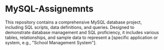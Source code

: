 # MySQL-Assignemnts
This repository contains a comprehensive MySQL database project, including SQL scripts, data definitions, and queries. Designed to demonstrate database management and SQL proficiency, it includes various tables, relationships, and sample data to represent a [specific application or system, e.g., "School Management System"].

